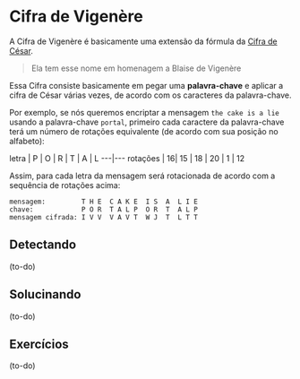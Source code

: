 # Cifra de Vigenère

A Cifra de Vigenère é basicamente uma extensão da fórmula da [Cifra de César](caesar-cipher.md).

> Ela tem esse nome em homenagem a Blaise de Vigenère

Essa Cifra consiste basicamente em pegar uma **palavra-chave** e aplicar a cifra de César várias vezes, de acordo com os caracteres da palavra-chave.

Por exemplo, se nós queremos encriptar a mensagem `the cake is a lie` usando a palavra-chave `portal`, primeiro cada caractere da palavra-chave terá um número de rotações equivalente (de acordo com sua posição no alfabeto):

letra    | P | O  | R  | T  | A | L
---|---
rotações | 16| 15 | 18 | 20 | 1 | 12  

Assim, para cada letra da mensagem será rotacionada de acordo com a sequência de rotações acima:

```
mensagem:         T H E  C A K E  I S  A  L I E
chave:            P O R  T A L P  O R  T  A L P
mensagem cifrada: I V V  V A V T  W J  T  L T T
```
## Detectando
(to-do)

## Solucinando
(to-do)

## Exercícios
(to-do)
